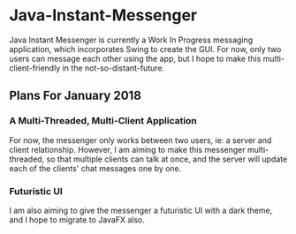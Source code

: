 # Java-Instant-Messenger
Java Instant Messenger is currently a Work In Progress messaging application, which incorporates Swing to create the GUI. 
For now, only two users can message each other using the app, but I hope to make this multi-client-friendly 
in the not-so-distant-future.

## Plans For January 2018
### A Multi-Threaded, Multi-Client Application
For now, the messenger only works between two users, ie: a server and client relationship. However, I am aiming to make this
messenger multi-threaded, so that multiple clients can talk at once, and the server will update each of the clients' chat 
messages one by one. 

### Futuristic UI
I am also aiming to give the messenger a futuristic UI with a dark theme, and I hope to migrate to JavaFX also.
